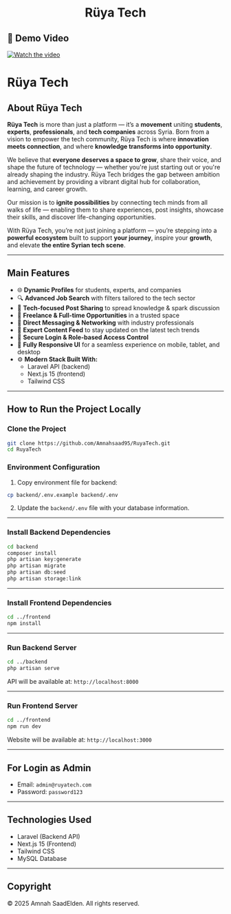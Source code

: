 <h1 align="center">Rüya Tech</h1>

## 🎥 Demo Video

[![Watch the video](https://raw.githubusercontent.com/Amnahsaad95/RuyaTech-new/main/tech/public/images/video-preview.png)](https://raw.githubusercontent.com/Amnahsaad95/RuyaTech-new/main/tech/public/video/v1.mp4)



# Rüya Tech

## About Rüya Tech

**Rüya Tech** is more than just a platform — it’s a **movement** uniting **students**, **experts**, **professionals**, and **tech companies** across Syria. Born from a vision to empower the tech community, Rüya Tech is where **innovation meets connection**, and where **knowledge transforms into opportunity**.

We believe that **everyone deserves a space to grow**, share their voice, and shape the future of technology — whether you're just starting out or you're already shaping the industry. Rüya Tech bridges the gap between ambition and achievement by providing a vibrant digital hub for collaboration, learning, and career growth.

Our mission is to **ignite possibilities** by connecting tech minds from all walks of life — enabling them to share experiences, post insights, showcase their skills, and discover life-changing opportunities.

With Rüya Tech, you’re not just joining a platform — you’re stepping into a **powerful ecosystem** built to support **your journey**, inspire your **growth**, and elevate **the entire Syrian tech scene**.

---

## Main Features

- 🌐 **Dynamic Profiles** for students, experts, and companies  
- 🔍 **Advanced Job Search** with filters tailored to the tech sector  
- 📝 **Tech-focused Post Sharing** to spread knowledge & spark discussion  
- 💼 **Freelance & Full-time Opportunities** in a trusted space  
- 🤝 **Direct Messaging & Networking** with industry professionals  
- 🧠 **Expert Content Feed** to stay updated on the latest tech trends  
- 🔐 **Secure Login & Role-based Access Control**  
- 📱 **Fully Responsive UI** for a seamless experience on mobile, tablet, and desktop  
- ⚙️ **Modern Stack Built With:**  
  - Laravel API (backend)  
  - Next.js 15 (frontend)  
  - Tailwind CSS  

---

## How to Run the Project Locally

### Clone the Project
```bash
git clone https://github.com/Amnahsaad95/RuyaTech.git
cd RuyaTech
````

### Environment Configuration

1. Copy environment file for backend:

```bash
cp backend/.env.example backend/.env
```

2. Update the `backend/.env` file with your database information.

---

### Install Backend Dependencies

```bash
cd backend
composer install
php artisan key:generate
php artisan migrate
php artisan db:seed
php artisan storage:link
```

---

### Install Frontend Dependencies

```bash
cd ../frontend
npm install
```

---

### Run Backend Server

```bash
cd ../backend
php artisan serve
```

API will be available at:
`http://localhost:8000`

---

### Run Frontend Server

```bash
cd ../frontend
npm run dev
```

Website will be available at:
`http://localhost:3000`

---

## For Login as Admin

* Email: `admin@ruyatech.com`
* Password: `password123`

---

## Technologies Used

* Laravel (Backend API)
* Next.js 15 (Frontend)
* Tailwind CSS
* MySQL Database

---

## Copyright

© 2025 Amnah SaadElden. All rights reserved.
